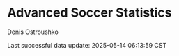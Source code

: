 # Advanced Soccer Statistics
Denis Ostroushko

<!-- gfm -->

Last successful data update: 2025-05-14 06:13:59 CST
